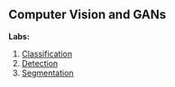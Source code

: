 ## Computer Vision and GANs

**Labs:**

1. [Classification](labs/01-classification)
2. [Detection](labs/02-detection)
3. [Segmentation](labs/03-segmentation)